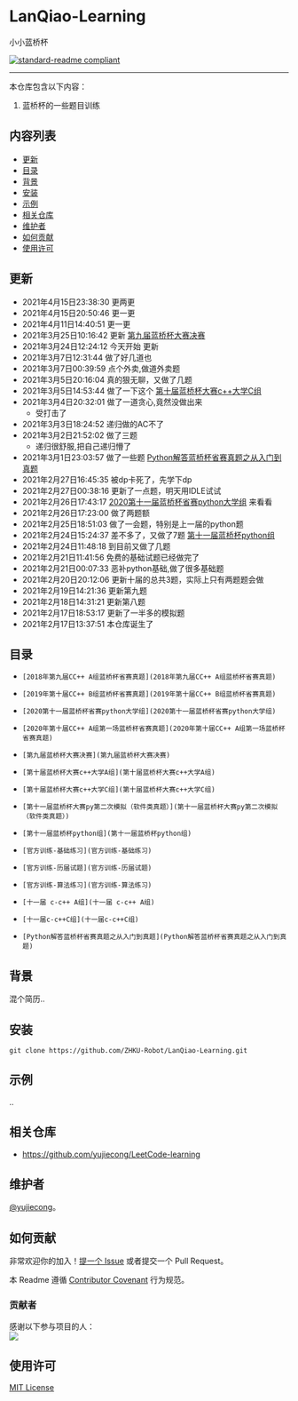 # LanQiao-Learning

小小蓝桥杯

[![standard-readme compliant](https://img.shields.io/badge/readme%20style-standard-brightgreen.svg?style=flat-square)](.)

***

本仓库包含以下内容：

1. 蓝桥杯的一些题目训练

## 内容列表

- [更新](#更新)
- [目录](#目录)
- [背景](#背景)
- [安装](#安装)
- [示例](#示例)
- [相关仓库](#相关仓库)
- [维护者](#维护者)
- [如何贡献](#如何贡献)
- [使用许可](#使用许可)

## 更新
- 2021年4月15日23:38:30 更两更
- 2021年4月15日20:50:46 更一更
- 2021年4月11日14:40:51 更一更
- 2021年3月25日10:16:42 更新 [第九届蓝桥杯大赛决赛](第九届蓝桥杯大赛决赛) 
- 2021年3月24日12:24:12 今天开始 更新
- 2021年3月7日12:31:44 做了好几道也
- 2021年3月7日00:39:59 点个外卖,做道外卖题
- 2021年3月5日20:16:04 真的狠无聊，又做了几题
- 2021年3月5日14:53:44 做了一下这个  [第十届蓝桥杯大赛c++大学C组](第十届蓝桥杯大赛c++大学C组) 
- 2021年3月4日20:32:01 做了一道贪心,竟然没做出来
    - 受打击了
- 2021年3月3日18:24:52 递归做的AC不了 
- 2021年3月2日21:52:02 做了三题
    - 递归很舒服,把自己递归懵了
- 2021年3月1日23:03:57 做了一些题 [Python解答蓝桥杯省赛真题之从入门到真题](Python解答蓝桥杯省赛真题之从入门到真题) 
- 2021年2月27日16:45:35 被dp卡死了，先学下dp
- 2021年2月27日00:38:16 更新了一点题，明天用IDLE试试
- 2021年2月26日17:43:17  [2020第十一届蓝桥杯省赛python大学组](2020第十一届蓝桥杯省赛python大学组) 来看看
- 2021年2月26日17:23:00 做了两题额
- 2021年2月25日18:51:03 做了一会题，特别是上一届的python题
- 2021年2月24日15:24:37 差不多了，又做了7题 [第十一届蓝桥杯python组](第十一届蓝桥杯python组) 
- 2021年2月24日11:48:18 到目前又做了几题
- 2021年2月21日11:41:56 免费的基础试题已经做完了
- 2021年2月21日00:07:33 恶补python基础,做了很多基础题
- 2021年2月20日20:12:06 更新十届的总共3题，实际上只有两题题会做
- 2021年2月19日14:21:36 更新第九题
- 2021年2月18日14:31:21 更新第八题
- 2021年2月17日18:53:17 更新了一半多的模拟题
- 2021年2月17日13:37:51 本仓库诞生了

## 目录

-     [2018年第九届CC++ A组蓝桥杯省赛真题](2018年第九届CC++ A组蓝桥杯省赛真题) 
-     [2019年第十届CC++ B组蓝桥杯省赛真题](2019年第十届CC++ B组蓝桥杯省赛真题) 
-     [2020第十一届蓝桥杯省赛python大学组](2020第十一届蓝桥杯省赛python大学组) 
-     [2020年第十届CC++ A组第一场蓝桥杯省赛真题](2020年第十届CC++ A组第一场蓝桥杯省赛真题) 
-     [第九届蓝桥杯大赛决赛](第九届蓝桥杯大赛决赛) 
-     [第十届蓝桥杯大赛c++大学A组](第十届蓝桥杯大赛c++大学A组) 
-     [第十届蓝桥杯大赛c++大学C组](第十届蓝桥杯大赛c++大学C组) 
-     [第十一届蓝桥杯大赛py第二次模拟（软件类真题）](第十一届蓝桥杯大赛py第二次模拟（软件类真题）) 
-     [第十一届蓝桥杯python组](第十一届蓝桥杯python组) 
-     [官方训练-基础练习](官方训练-基础练习) 
-     [官方训练-历届试题](官方训练-历届试题) 
-     [官方训练-算法练习](官方训练-算法练习) 
-     [十一届 c-c++ A组](十一届 c-c++ A组) 
-     [十一届c-c++C组](十一届c-c++C组) 
-     [Python解答蓝桥杯省赛真题之从入门到真题](Python解答蓝桥杯省赛真题之从入门到真题) 

## 背景

混个简历..

## 安装

```
git clone https://github.com/ZHKU-Robot/LanQiao-Learning.git
```

## 示例

..

## 相关仓库

- https://github.com/yujiecong/LeetCode-learning

## 维护者

[@yujiecong](https://github.com/yujiecong)。

## 如何贡献

非常欢迎你的加入！[提一个 Issue](./issues/new) 或者提交一个 Pull Request。


本 Readme 遵循 [Contributor Covenant](http://contributor-covenant.org/version/1/3/0/) 行为规范。

### 贡献者

感谢以下参与项目的人：  
<a href="graphs/contributors"><img src="https://avatars2.githubusercontent.com/u/44287052?s=60&amp;v=4" /></a>

## 使用许可

[MIT License](./blob/master/LICENSE)